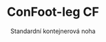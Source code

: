 ---
title: "ConFoot-leg CF"
subtitle: "Standardní kontejnerová noha"
mainImage: "/images/products/confoot-leg-cf-main.jpg"
gallery:
  - "/images/products/confoot-leg-cf-1.jpg"
  - "/images/products/confoot-leg-cf-2.jpg"
  - "/images/products/confoot-leg-cf-3.jpg"
shortDescription: "ConFoot-leg CF je naše standardní řešení pro kontejnerové nohy, ideální pro rutinní manipulaci s kontejnery."
technicalDescription: "ConFoot-leg CF se vyznačuje robustním designem optimalizovaným pro standardní nákladní kontejnery, s naším proprietárním montážním systémem pro rychlé nasazení."
videoID: "C2KwnEb-npU"
specifications:
  - name: "Hmotnost"
    value: "24 kg"
  - name: "Nosnost"
    value: "34 tun"
  - name: "Rozměry"
    value: "45 × 30 × 25 cm"
  - name: "Materiál"
    value: "Ocel vysoké kvality"
  - name: "Rozsah výšek"
    value: "1 043 mm až 1 448 mm"
price: "88.500,- Kč bez DPH"
priceVAT: "107.085,- Kč včetně DPH"
pricingNotes: "Dostupné množstevní ceny pro správce vozových parků. Kontaktujte nás pro podrobnosti."
buyLink: "/contact"
howToUse: |
  1. Připojte nohu CF ke rohovému odlitku kontejneru
  2. Zajistěte zajišťovací mechanismus
  3. Opakujte pro všechny potřebné rohy
  4. Zkontrolujte stabilitu před pokračováním operací
benefits:
  - title: "Provozní efektivita"
    description: "Zrychluje proces manipulace s kontejnery, čímž snižuje dobu nakládání a vykládání"
  - title: "Snížená potřeba zařízení"
    description: "Minimalizuje závislost na jeřábech a zdvihacích zařízeních, čímž snižuje provozní náklady"
  - title: "Přizpůsobivost"
    description: "Funguje v různých provozních prostředích, od přístavů po sklady"
  - title: "Odolnost"
    description: "Navrženo tak, aby odolalo náročnému průmyslovému využití s minimální údržbou"
  - title: "Dopad na životní prostředí"
    description: "Snižuje emise uhlíku eliminací potřeby těžkých strojů a zařízení spotřebovávajících palivo"
  - title: "Zvýšení bezpečnosti"
    description: "Stabilizuje kontejnery během manipulace, čímž snižuje riziko nehod a poškození nákladu"
articleContent: |
  ## Co je ConFoot-leg CF?
  
  ConFoot-leg CF je moderní a lehký systém vytvořený pro usnadnění a zvýšení efektivity manipulace s kontejnery. Tyto kontejnerové nohy představují přenosnou a jednoduchou alternativu k používání těžkých strojů při nakládání a vykládání standardních nákladních kontejnerů. Tato technologie je navržena pro použití jednou osobou, což přináší nákladově efektivní a flexibilní řešení pro různá průmyslová odvětví.
  
  ## Jak to funguje
  
  ConFoot-leg CF odstraňuje potřebu jeřábů, vysokozdvižných vozíků nebo jiného těžkého zařízení při manipulaci s kontejnery. Jeho design umožňuje firmám snížit provozní náklady, ušetřit čas a zlepšit logistickou flexibilitu. Zefektivněním manipulace a přepravy zboží zvyšuje ConFoot-leg CF spolehlivost a účinnost celosvětového dodavatelského řetězce.
  
  ## Jak funguje ConFoot-leg CF
  
  ### Hlavní mechanismus
  
  ConFoot-leg CF využívá jednoduchý, ale účinný design k fungování. Nohy se pevně připevňují k rohům standardních nákladních kontejnerů pomocí silného upínacího systému, který zajišťuje stabilitu. Jsou vyrobeny z lehkých, ale odolných materiálů, každá noha váží pouhých 24 kg, což je činí snadno ovladatelnými jednou osobou. Proces připevnění je efektivní a umožňuje rychlou instalaci bez nutnosti speciálních nástrojů nebo těžkého zařízení. Jakmile jsou nohy na místě, vytvářejí stabilní platformu pro nakládání, vykládání nebo dočasné skladování kontejnerů.
  
  Výška nohou je nastavitelná od 1 043 mm do 1 448 mm. Tento nastavitelný rozsah podporuje různé provozní potřeby, čímž zajišťuje, že systém funguje s různými velikostmi kontejnerů a prostředími. Tato univerzálnost usnadňuje manipulaci s kontejnery v různých logistických zařízeních, včetně přístavů a skladů.
  
  ### Výhody mechanismu
  
  1. **Snižuje závislost na těžkých strojích**: ConFoot-leg CF odstraňuje potřebu jeřábů nebo vysokozdvižných vozíků, což snižuje provozní náklady a zmírňuje dopad na životní prostředí.
  2. **Zlepšuje bezpečnost**: Systém stabilizuje kontejnery během manipulace, čímž snižuje pravděpodobnost nehod nebo poškození.
  3. **Zvyšuje efektivitu**: Díky svému lehkému designu a snadné instalaci mohou operace probíhat rychleji, i v oblastech s omezenou infrastrukturou.
  4. **Zvyšuje přenosnost**: Nohy jsou snadno přenosné a lze je použít i v odlehlých lokalitách, což je činí vhodnými pro různá odvětví a aplikace.
  
  Design ConFoot-leg CF zjednodušuje proces manipulace s kontejnery a zároveň nabízí nákladově efektivní a udržitelnou volbu pro moderní logistické výzvy.
  
  
  ## Aplikace ConFoot-leg CF
  
  ### Kde se ConFoot-leg CF používá
  ConFoot-leg CF výrazně zlepšuje operace v logistice a dopravě, a transformuje způsob manipulace s kontejnery. Jeho lehký a přenosný design umožňuje nakládání, vykládání a přesun kontejnerů bez potřeby jeřábů nebo vysokozdvižných vozíků. Je to obzvláště užitečné v odlehlých oblastech nebo místech, kde není dostupné těžké zařízení, čímž se zjednodušují procesy a snižují náklady. Zároveň pomáhá přístavům, skladům a distribučním centrům pracovat efektivněji díky snížení času a pracovní síly potřebné pro manipulaci s kontejnery.
  
  ### Malá místa, kde nelze použít jeřáby
  ConFoot-leg CF je praktickou volbou pro malá místa, kde nelze použít jeřáby, jako jsou přístavy, sklady a distribuční centra. Poskytuje spolehlivé a nákladově efektivní řešení pro manipulaci s kontejnery v těchto prostředích, což z něj činí ideální volbu pro firmy, které potřebují přepravovat a skladovat zboží v odlehlých lokalitách.
  
  ### Modulární výstavba a skladování zařízení
  ConFoot-leg CF je praktickou volbou pro projekty modulární výstavby, neboť nabízí spolehlivá řešení pro dočasné instalace. Stavební týmy jej používají k bezpečnému a efektivnímu skladování a přepravě nářadí, strojů a prefabrikovaných materiálů. Jeho přenosnost a jednoduchost z něj činí ideální volbu pro stavební místa, kde je potřeba rychlá montáž a demontáž. Navíc zajišťuje bezpečné skladování zařízení používaných v modulárních zdravotnických zařízeních, což umožňuje rychlé nasazení v různých prostředích.
  
  Adaptabilní a efektivní design ConFoot-leg CF jej činí preferovanou volbou v různých odvětvích, čímž zlepšuje pracovní postupy a maximalizuje využití zdrojů.
  
  
  ### Výhody a omezení
  
  #### Výhody
  
  ConFoot-leg CF poskytuje několik významných výhod při manipulaci s kontejnery. Jeho lehký design, kdy každá noha váží pouhých 24 kg, umožňuje snadnou přepravu a instalaci. Každá noha unese až 30 tun, což zajišťuje vysokou stabilitu pro různé logistické operace. Nastavitelný rozsah výšek (1 043 mm–1 448 mm) mu umožňuje vyhovět různým potřebám kontejnerů, čímž zvyšuje jeho univerzálnost. Jeho přenosná povaha snižuje potřebu těžkých zařízení jako jsou jeřáby či vysokozdvižné vozíky, což vede k výrazným úsporám nákladů a zlepšení provozní efektivity. Navíc jeho ekologicky šetrný design snižuje emise uhlíku, což je v souladu s úsilím o udržitelnost.
  
  #### Omezení
  
  Navzdory svým výhodám má ConFoot-leg CF určitá omezení. Je kompatibilní pouze s konkrétními typy kontejnerů, což může omezit jeho použití v některých logistických scénářích. Navíc, i když je manuální proces instalace jednoduchý, nemusí se dobře integrovat do vysoce automatizovaných pracovních toků, což může představovat potenciální výzvu pro operace, které jsou silně závislé na mechanizaci. Tyto faktory je třeba pečlivě zvážit při plánování použití ConFoot-leg CF v komplexních dodavatelských řetězcích.
  
  
  ## Budoucí vývoj
  
  ### Současný výzkum
  Výzkumníci pracují na zlepšení strukturálních vlastností ConFoot-leg CF. Jejich cílem je zvýšit jeho nosnost nad současný limit 30 tun, aby bylo možné manipulovat těžšími nákladními kontejnery. Úsilí je rovněž zaměřeno na optimalizaci materiálového složení tak, aby byl produkt odolnější a zároveň lehký a přenosný. Kromě toho jsou vyvíjeny možnosti přizpůsobení specifickým potřebám odvětví, například pro kontejnery s unikátními rozměry nebo specializovaným nákladem.
  
  ### Perspektivní inovace
  Budoucí vývoj ConFoot-leg CF zahrnuje přidání technologie IoT (Internet věcí), která umožní monitorování stability a polohy kontejnerů v reálném čase. Tato funkce by operátorům umožnila vzdáleně sledovat stav kontejnerů, což by zlepšilo bezpečnost a efektivitu. Další plánovanou inovací je automatizace, zahrnující návrh samo-nastavitelných nohou, které se dokážou automaticky přizpůsobit a stabilizovat kontejnery. Tím se sníží potřeba manuálního nastavování. Tyto pokroky mají za cíl minimalizovat prostoje a zefektivnit logistické procesy.
  
  Tyto technologické aktualizace pomohou ConFoot-leg CF zůstat lídrem v oblasti manipulace s kontejnery. Nastavují nové standardy efektivity a inovací v logistickém průmyslu.
---